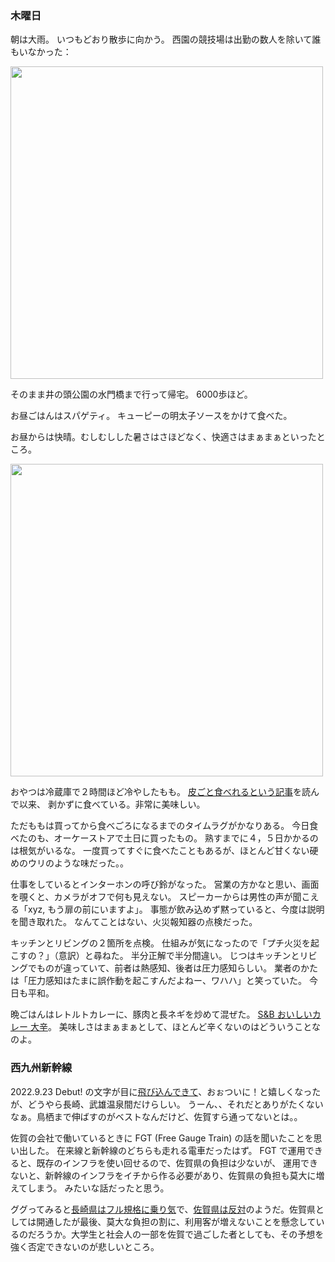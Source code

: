 ### 木曜日

朝は大雨。
いつもどおり散歩に向かう。
西園の競技場は出勤の数人を除いて誰もいなかった：

<img src="https://i.imgur.com/ufwCk13.jpg" width="500">

そのまま井の頭公園の水門橋まで行って帰宅。
6000歩ほど。

お昼ごはんはスパゲティ。
キューピーの明太子ソースをかけて食べた。

お昼からは快晴。むしむしした暑さはさほどなく、快適さはまぁまぁといったところ。

<img src="https://i.imgur.com/QJeJyTh.jpg" width="500">

おやつは冷蔵庫で２時間ほど冷やしたもも。
[皮ごと食べれるという記事](https://chisou-media.jp/posts/1695)を読んで以来、
剥かずに食べている。非常に美味しい。

ただももは買ってから食べごろになるまでのタイムラグがかなりある。
今日食べたのも、オーケーストアで土日に買ったもの。
熟すまでに４，５日かかるのは根気がいるな。
一度買ってすぐに食べたこともあるが、ほとんど甘くない硬めのウリのような味だった。。

仕事をしているとインターホンの呼び鈴がなった。
営業の方かなと思い、画面を覗くと、カメラがオフで何も見えない。
スピーカーからは男性の声が聞こえる「xyz, もう扉の前にいますよ」。
事態が飲み込めず黙っていると、今度は説明を聞き取れた。
なんてことはない、火災報知器の点検だった。

キッチンとリビングの２箇所を点検。
仕組みが気になったので「プチ火災を起こすの？」（意訳）と尋ねた。
半分正解で半分間違い。
じつはキッチンとリビングでものが違っていて、前者は熱感知、後者は圧力感知らしい。
業者のかたは「圧力感知はたまに誤作動を起こすんだよねー、ワハハ」と笑っていた。
今日も平和。

晩ごはんはレトルトカレーに、豚肉と長ネギを炒めて混ぜた。
[S&B おいしいカレー 大辛](https://www.sbfoods.co.jp/products/detail/15987.html)。
美味しさはまぁまぁとして、ほとんど辛くないのはどういうことなのよ。

### 西九州新幹線

2022.9.23 Debut! の文字が目に[飛び込んできて](https://www.jrkyushu.co.jp/train/nishikyushu/)、おぉついに！と嬉しくなったが、どうやら長崎、武雄温泉間だけらしい。
うーん、、それだとありがたくないなぁ。鳥栖まで伸ばすのがベストなんだけど、佐賀すら通ってないとは。。

佐賀の会社で働いているときに FGT (Free Gauge Train) の話を聞いたことを思い出した。
在来線と新幹線のどちらも走れる電車だったはず。
FGT で運用できると、既存のインフラを使い回せるので、佐賀県の負担は少ないが、
運用できないと、新幹線のインフラをイチから作る必要があり、佐賀県の負担も莫大に増えてしまう。
みたいな話だったと思う。

ググってみると[長崎県はフル規格に乗り気](https://shinkansen.pref.nagasaki.jp/news/97)で、[佐賀県は反対](https://toyokeizai.net/articles/-/512809)のようだ。佐賀県としては開通したが最後、莫大な負担の割に、利用客が増えないことを懸念しているのだろうか。大学生と社会人の一部を佐賀で過ごした者としても、その予想を強く否定できないのが悲しいところ。